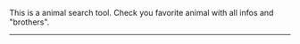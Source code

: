 This is a animal search tool.
Check you favorite animal with all infos and "brothers".


**************************************************

